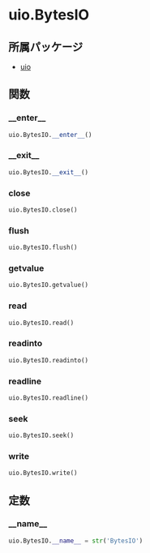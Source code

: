 # uio.BytesIO

## 所属パッケージ
- [uio](../../module/uio)

## 関数

### \_\_enter\_\_
```python
uio.BytesIO.__enter__()
```

### \_\_exit\_\_
```python
uio.BytesIO.__exit__()
```

### close
```python
uio.BytesIO.close()
```

### flush
```python
uio.BytesIO.flush()
```

### getvalue
```python
uio.BytesIO.getvalue()
```

### read
```python
uio.BytesIO.read()
```

### readinto
```python
uio.BytesIO.readinto()
```

### readline
```python
uio.BytesIO.readline()
```

### seek
```python
uio.BytesIO.seek()
```

### write
```python
uio.BytesIO.write()
```

## 定数

### \_\_name\_\_
```python
uio.BytesIO.__name__ = str('BytesIO')
```
